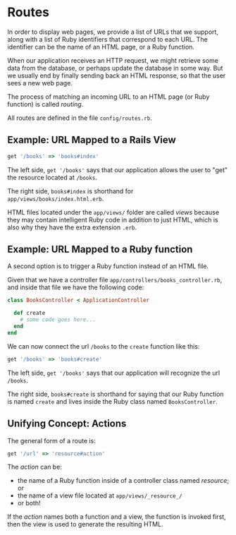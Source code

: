 # Routes

In order to display web pages, we provide a list of URLs that we support,
along with a list of Ruby identifiers that correspond to each URL.  The identifier
can be the name of an HTML page, or a Ruby function.

When our application receives an HTTP request, we might retrieve some data
from the database, or perhaps update the database in some way.  But we usually
end by finally sending back an HTML response, so that the user sees a new web page.

The process of matching an incoming URL to an HTML page (or Ruby function) is called
_routing_.

All routes are defined in the file `config/routes.rb`.

## Example: URL Mapped to a Rails View

``` ruby
get '/books' => 'books#index'
```

The left side, `get '/books'` says that our application allows the user to "get" the
resource located at `/books`.

The right side, `books#index` is shorthand for
`app/views/books/index.html.erb`.

HTML files located under the `app/views/` folder are called _views_ because they
may contain intelligent Ruby code in addition to just HTML, which is also why they
have the extra extension `.erb`.

## Example: URL Mapped to a Ruby function

A second option is to trigger a Ruby function instead of an HTML file.  

Given that we have a controller file `app/controllers/books_controller.rb`,
and inside that file we have the following code:

``` ruby
class BooksController < ApplicationController

  def create
    # some code goes here...
  end
end
```

We can now connect the url `/books` to the `create` function like this:

``` ruby
get '/books' => 'books#create'
```

The left side, `get '/books'` says that our application will recognize the url `/books`.

The right side, `books#create` is shorthand for saying that our Ruby
function is named `create` and lives inside the Ruby class named `BooksController`.



## Unifying Concept: Actions

The general form of a route is:

``` ruby
get '/url' => 'resource#action'
```

The _action_ can be:

* the name of a Ruby function inside of a controller class named _resource_; or
* the name of a view file located at `app/views/_resource_/`
* or both!

If the _action_ names both a function and a view, the function is invoked first,
then the view is used to generate the resulting HTML.
